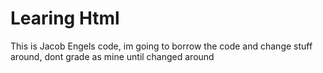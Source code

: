 # Learing Html
This is Jacob Engels code, im going to borrow the code and change stuff around, dont grade as mine until changed around
